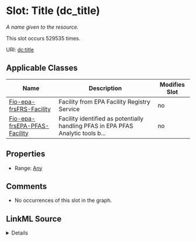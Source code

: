 

# Slot: Title (dc_title)


_A name given to the resource._






This slot occurs 529535 times.


URI: [dc:title](http://purl.org/dc/elements/1.1/title)



<!-- no inheritance hierarchy -->





## Applicable Classes

| Name | Description | Modifies Slot |
| --- | --- | --- |
| [Fio-epa-frsFRS-Facility](../classes/Fio-epa-frsFRS-Facility.md) | Facility from EPA Facility Registry Service |  no  |
| [Fio-epa-frsEPA-PFAS-Facility](../classes/Fio-epa-frsEPA-PFAS-Facility.md) | Facility identified as potentially handling PFAS in EPA PFAS Analytic tools b... |  no  |







## Properties

* Range: [Any](../classes/Any.md)





## Comments

* No occurrences of this slot in the graph.



## LinkML Source

<details>

```yaml
name: dc_title
description: A name given to the resource.
title: Title
notes:
- 'A [second property](/specifications/dublin-core/dcmi-terms/#http://purl.org/dc/terms/title)
  with the same name as this property has been declared in the [dcterms: namespace](http://purl.org/dc/terms/).  See
  the Introduction to the document [DCMI Metadata Terms](/specifications/dublin-core/dcmi-terms/)
  for an explanation.'
comments:
- No occurrences of this slot in the graph.
from_schema: okns:dc
source: http://purl.org/dc/elements/1.1/
slot_uri: dc:title
domain_of:
- fio-epa-frs_EPA-PFAS-Facility
- fio-epa-frs_FRS-Facility
range: Any

```
</details>
